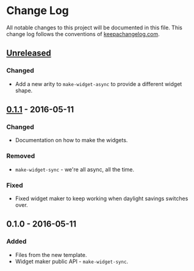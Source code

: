 # Change Log
All notable changes to this project will be documented in this file. This change log follows the conventions of [keepachangelog.com](http://keepachangelog.com/).

## [Unreleased][unreleased]
### Changed
- Add a new arity to `make-widget-async` to provide a different widget shape.

## [0.1.1] - 2016-05-11
### Changed
- Documentation on how to make the widgets.

### Removed
- `make-widget-sync` - we're all async, all the time.

### Fixed
- Fixed widget maker to keep working when daylight savings switches over.

## 0.1.0 - 2016-05-11
### Added
- Files from the new template.
- Widget maker public API - `make-widget-sync`.

[unreleased]: https://github.com/your-name/morse-code/compare/0.1.1...HEAD
[0.1.1]: https://github.com/your-name/morse-code/compare/0.1.0...0.1.1
